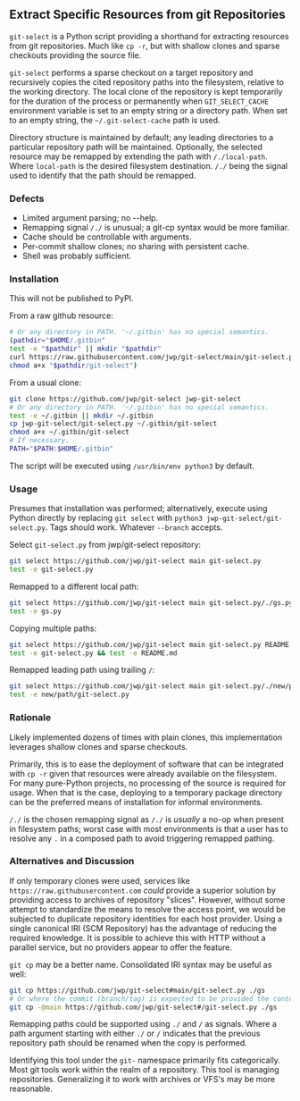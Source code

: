## Extract Specific Resources from git Repositories

`git-select` is a Python script providing a shorthand for extracting resources from git repositories.
Much like `cp -r`, but with shallow clones and sparse checkouts providing the source file.

`git-select` performs a sparse checkout on a target repository and recursively copies the
cited repository paths into the filesystem, relative to the working directory.
The local clone of the repository is kept temporarily for the duration of the process
or permanently when `GIT_SELECT_CACHE` environment variable is set to an empty string or a directory
path. When set to an empty string, the `~/.git-select-cache` path is used.

Directory structure is maintained by default; any leading directories to a particular repository
path will be maintained. Optionally, the selected resource may be remapped by
extending the path with `/./local-path`. Where `local-path` is the desired filesystem destination.
`/./` being the signal used to identify that the path should be remapped.

### Defects

- Limited argument parsing; no --help.
- Remapping signal `/./` is unusual; a git-cp syntax would be more familiar.
- Cache should be controllable with arguments.
- Per-commit shallow clones; no sharing with persistent cache.
- Shell was probably sufficient.

### Installation

This will not be published to PyPI.

From a raw github resource:

```bash
# Or any directory in PATH. '~/.gitbin' has no special semantics.
(pathdir="$HOME/.gitbin"
test -e "$pathdir" || mkdir "$pathdir"
curl https://raw.githubusercontent.com/jwp/git-select/main/git-select.py >"$pathdir/git-select"
chmod a+x "$pathdir/git-select")
```

From a usual clone:

```bash
git clone https://github.com/jwp/git-select jwp-git-select
# Or any directory in PATH. '~/.gitbin' has no special semantics.
test -e ~/.gitbin || mkdir ~/.gitbin
cp jwp-git-select/git-select.py ~/.gitbin/git-select
chmod a+x ~/.gitbin/git-select
# If necessary.
PATH="$PATH:$HOME/.gitbin"
```

The script will be executed using `/usr/bin/env python3` by default.

### Usage

Presumes that installation was performed; alternatively, execute using Python
directly by replacing `git select` with `python3 jwp-git-select/git-select.py`.
Tags should work. Whatever `--branch` accepts.

Select `git-select.py` from jwp/git-select repository:

```bash
git select https://github.com/jwp/git-select main git-select.py
test -e git-select.py
```

Remapped to a different local path:

```bash
git select https://github.com/jwp/git-select main git-select.py/./gs.py
test -e gs.py
```

Copying multiple paths:

```bash
git select https://github.com/jwp/git-select main git-select.py README.md
test -e git-select.py && test -e README.md
```

Remapped leading path using trailing `/`:

```bash
git select https://github.com/jwp/git-select main git-select.py/./new/path/
test -e new/path/git-select.py
```

### Rationale

Likely implemented dozens of times with plain clones,
this implementation leverages shallow clones and sparse checkouts.

Primarily, this is to ease the deployment of software that can be integrated with `cp -r` given
that resources were already available on the filesystem. For many pure-Python projects, no
processing of the source is required for usage. When that is the case, deploying to a temporary
package directory can be the preferred means of installation for informal environments.

`/./` is the chosen remapping signal as `/./` is *usually* a no-op when present in filesystem
paths; worst case with most environments is that a user has to resolve any `.` in a composed
path to avoid triggering remapped pathing.

### Alternatives and Discussion

If only temporary clones were used,
services like `https://raw.githubusercontent.com` *could* provide a superior solution by providing
access to archives of repository "slices". However, without some attempt to standardize the means to
resolve the access point, we would be subjected to duplicate repository identities for each
host provider. Using a single canonical IRI (SCM Repository) has the advantage of reducing the
required knowledge. It is possible to achieve this with HTTP without a parallel service, but
no providers appear to offer the feature.

`git cp` may be a better name. Consolidated IRI syntax may be useful as well:

```bash
git cp https://github.com/jwp/git-select#main/git-select.py ./gs
# Or where the commit (branch/tag) is expected to be provided the context.
git cp -@main https://github.com/jwp/git-select#/git-select.py ./gs
```

Remapping paths could be supported using `./` and `/` as signals. Where a path argument starting
with either `./` or `/` indicates that the previous repository path should be renamed when
the copy is performed.

Identifying this tool under the `git-` namespace primarily fits categorically. Most git tools
work within the realm of a repository. This tool is managing repositories. Generalizing it to
work with archives or VFS's may be more reasonable.
